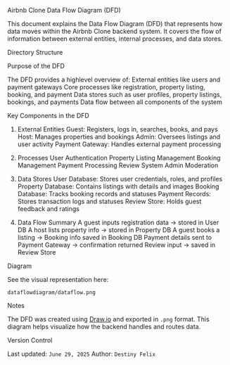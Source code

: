  Airbnb Clone  Data Flow Diagram (DFD)

This document explains the Data Flow Diagram (DFD) that represents how data moves within the Airbnb Clone backend system. It covers the flow of information between external entities, internal processes, and data stores.

 Directory Structure




  Purpose of the DFD

The DFD provides a highlevel overview of:
 External entities like users and payment gateways
 Core processes like registration, property listing, booking, and payment
 Data stores such as user profiles, property listings, bookings, and payments
 Data flow between all components of the system



  Key Components in the DFD

 1. External Entities
 Guest: Registers, logs in, searches, books, and pays
 Host: Manages properties and bookings
 Admin: Oversees listings and user activity
 Payment Gateway: Handles external payment processing



 2. Processes
 User Authentication
 Property Listing Management
 Booking Management
 Payment Processing
 Review System
 Admin Moderation



 3. Data Stores
 User Database: Stores user credentials, roles, and profiles
 Property Database: Contains listings with details and images
 Booking Database: Tracks booking records and statuses
 Payment Records: Stores transaction logs and statuses
 Review Store: Holds guest feedback and ratings



 4. Data Flow Summary
 A guest inputs registration data → stored in User DB
 A host lists property info → stored in Property DB
 A guest books a listing → Booking info saved in Booking DB
 Payment details sent to Payment Gateway → confirmation returned
 Review input → saved in Review Store



 Diagram

See the visual representation here:

 `dataflowdiagram/dataflow.png`



 Notes

 The DFD was created using [Draw.io](https://draw.io) and exported in `.png` format.
 This diagram helps visualize how the backend handles and routes data.



 Version Control

 Last updated: `June 29, 2025`
 Author: `Destiny Felix`
